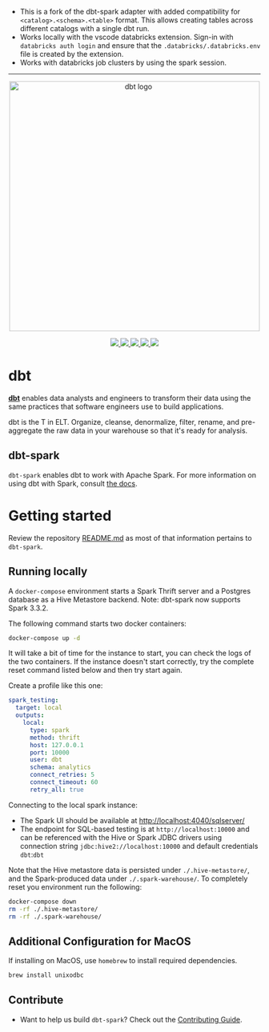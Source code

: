 * This is a fork of the dbt-spark adapter with added compatibility for `<catalog>.<schema>.<table>` format. This allows creating tables across different catalogs with a single dbt run.
* Works locally with the vscode databricks extension. Sign-in with `databricks auth login` and ensure that the `.databricks/.databricks.env` file is created by the extension.
* Works with databricks job clusters by using the spark session.

*****

<p align="center">
    <img
        src="https://raw.githubusercontent.com/dbt-labs/dbt/ec7dee39f793aa4f7dd3dae37282cc87664813e4/etc/dbt-logo-full.svg"
        alt="dbt logo"
        width="500"
    />
</p>

<p align="center">
    <a href="https://pypi.org/project/dbt-spark/">
        <img src="https://badge.fury.io/py/dbt-spark.svg" />
    </a>
    <a target="_blank" href="https://pypi.org/project/dbt-spark/" style="background:none">
        <img src="https://img.shields.io/pypi/pyversions/dbt-spark">
    </a>
    <a href="https://github.com/psf/black">
        <img src="https://img.shields.io/badge/code%20style-black-000000.svg" />
    </a>
    <a href="https://github.com/python/mypy">
        <img src="https://www.mypy-lang.org/static/mypy_badge.svg" />
    </a>
    <a href="https://pepy.tech/project/dbt-spark">
        <img src="https://static.pepy.tech/badge/dbt-spark/month" />
    </a>
</p>

# dbt

**[dbt](https://www.getdbt.com/)** enables data analysts and engineers to transform their data using the same practices that software engineers use to build applications.

dbt is the T in ELT. Organize, cleanse, denormalize, filter, rename, and pre-aggregate the raw data in your warehouse so that it's ready for analysis.

## dbt-spark

`dbt-spark` enables dbt to work with Apache Spark.
For more information on using dbt with Spark, consult [the docs](https://docs.getdbt.com/docs/profile-spark).

# Getting started

Review the repository [README.md](../README.md) as most of that information pertains to `dbt-spark`.

## Running locally

A `docker-compose` environment starts a Spark Thrift server and a Postgres database as a Hive Metastore backend.
Note: dbt-spark now supports Spark 3.3.2.

The following command starts two docker containers:

```sh
docker-compose up -d
```

It will take a bit of time for the instance to start, you can check the logs of the two containers.
If the instance doesn't start correctly, try the complete reset command listed below and then try start again.

Create a profile like this one:

```yaml
spark_testing:
  target: local
  outputs:
    local:
      type: spark
      method: thrift
      host: 127.0.0.1
      port: 10000
      user: dbt
      schema: analytics
      connect_retries: 5
      connect_timeout: 60
      retry_all: true
```

Connecting to the local spark instance:

* The Spark UI should be available at [http://localhost:4040/sqlserver/](http://localhost:4040/sqlserver/)
* The endpoint for SQL-based testing is at `http://localhost:10000` and can be referenced with the Hive or Spark JDBC drivers using connection string `jdbc:hive2://localhost:10000` and default credentials `dbt`:`dbt`

Note that the Hive metastore data is persisted under `./.hive-metastore/`, and the Spark-produced data under `./.spark-warehouse/`. To completely reset you environment run the following:

```sh
docker-compose down
rm -rf ./.hive-metastore/
rm -rf ./.spark-warehouse/
```

## Additional Configuration for MacOS

If installing on MacOS, use `homebrew` to install required dependencies.
   ```sh
   brew install unixodbc
   ```

## Contribute

- Want to help us build `dbt-spark`? Check out the [Contributing Guide](CONTRIBUTING.md).
